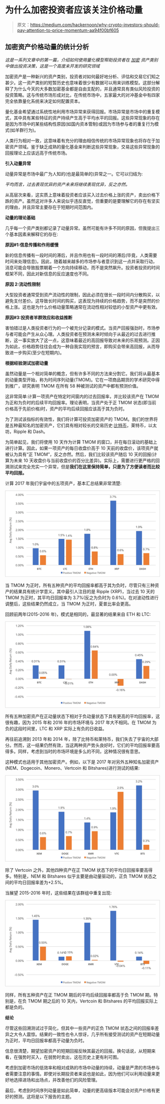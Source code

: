 # 为什么加密投资者应该关注价格动量

> 原文：<https://medium.com/hackernoon/why-crypto-investors-should-pay-attention-to-price-momentum-aa94f00bf605>

## 加密资产价格动量的统计分析

*这是一系列文章中的第一篇，介绍如何使用量化模型帮助投资者在* [*加密*](https://hackernoon.com/tagged/crypto) *资产类别中做出投资决策，这是一个高度未开发的研究领域*

加密资产是一种新兴的资产类别，投资者对如何最好地分析、评估和交易它们知之甚少。这一资产类别的短暂历史也意味着很少有数据可以用来训练模型。这部分解释了为什么今天的大多数加密基金都是自由支配的，并且通常具有类似风险投资的投资策略。这与传统市场形成对比，在传统市场中，五家最大的对冲基金中有四家完全依靠量化系统来决定如何配置资本。

量化基金希望通过系统性地利用市场异常来获得回报。市场异常是市场中的重复模式，其中具有某些特征的资产持续产生高于平均水平的回报。这些异常现象的存在是因为市场中的某些结构性原因(如国内资本管制)或因为市场参与者的重复行为模式(如羊群行为)。

人类行为相对一致，这意味着有充分的理由相信传统的市场异常现象也将存在于加密资产领域。鉴于缺乏成熟的量化基金来判断这些异常现象，交易这些异常现象的回报理论上应该远高于传统市场。

**引入动量异常**

动量异常是市场中最广为人知的(也是最简单的)异常之一。它可以归结为:

*平均而言，过去表现优异的资产未来将继续表现优异，反之亦然。*

从高层次来看，这实质上意味着投资者应该买入过去价格上涨的资产，卖出价格下跌的资产。虽然这对许多人来说似乎违反直觉，但重要的是要理解它的存在有坚实的理由，并且异常主要存在于短期时间范围内。

**动量的理论基础**

几乎每一个资产类别都记录了动量异常。虽然可能有许多不同的原因，但我提出三个基本因素来解释它的存在:

**原因#1:信息传播和作用缓慢**

新的信息传播有一段时间的滞后，并且作用也有一段时间的滞后(毕竟，人类需要时间来处理信息)。因此，随着越来越多的市场参与者意识到这一点并采取行动，消息可能会导致股票朝着一个方向持续移动，而不是突然飙升。投资者投资的时间框架不同，因此对新信息的反应速度也不同。

**原因 2:流动性限制**

大型投资者通常受到资产流动性的限制，因此必须在很长一段时间内分散购买，以避免支付差价。这导致长时间的购买，这表现为持续的价格趋势，而不是突然的价格上涨。这也是为什么价格动量策略通常在流动性相对较低的小型资产中更有效。

**原因#3:投资者羊群效应和收益推断**

害怕错过是人类投资者行为的一个被充分记录的模式。当资产回报强劲时，市场参与者可能会产生从众心理。人类投资者在预测未来时倾向于从最近的过去进行推断，这一事实放大了这一点，这意味着最近的高回报导致对未来的乐观预测。正因为如此，价格趋势往往会成为一种自我实现的预言，即购买会带来高回报，从而导致进一步购买(至少在短期内)。

**根据经验测试加密动量**

虽然动量是一个相对简单的概念，但有许多不同的方法来分割它。我们将从最基本的动量类型开始，称为时间序列动量(TMOM)。它在一项商品期货的学术研究中得到推广，研究表明 TMOM 在所有 58 种被测试的资产中都有预测价值。

这非常简单:计算一项资产在特定时间窗内的过去回报率，并比较该资产在 TMOM 为正和为负时的后续平均回报率。理论表明，当资产处于正 TMOM 状态(即当前价格高于先前价格)时，资产的平均后续回报应该高于其为负时。

为了测试该指标的有效性，我们将计算可投资加密资产的 TMOM。我们的世界将是五种最知名的加密资产，它们具有相对较长的交易历史:[比特币](https://hackernoon.com/tagged/bitcoin)，莱特币，以太坊，Ripple 和 Dash。

为简单起见，我们将使用 10 天作为计算 TMOM 的窗口，并在每日滚动的基础上进行计算。因此，如果一项资产的每日收盘价高于 10 天前的收盘价，该项资产就被认为具有“正 TMOM”，反之亦然。然后，我们比较该资产随后 10 天的回报(计算为未来 10 天收盘价与当前收盘价的百分比差异)。实际上，需要进行更严格的回溯测试来完全充实一个异常，但是**我们在这里保持简单，只是为了方便读者而比较平均回报。**

计算 2017 年我们宇宙中的五项资产，基本汇总结果非常清楚:

![](img/554c71f02b7e5922ff7852278eaf6c63.png)

当 TMOM 为正时，所有五种资产的平均回报率都高于其为负时，尽管只有三种资产的结果具有统计学意义。其中最引人注目的是 Ripple (XRP)，当过去 10 天的 TMOM 为正时，其平均日回报率为 3.7%(反之为负时为 0.6%)。在对波动性进行调整后，这些结果仍然成立，当 TMOM 为正时，夏普比率会更高。

回顾前两年(2015-2016 年)，模式是相同的，最显著的结果来自 ETH 和 LTC:

![](img/22ebbb2e1ff3f5a6523af2b142497444.png)

所有五种加密资产在正动量状态下相对于负动量状态下具有更高的平均回报率，这很有趣，因为 2015 年和 2016 年的市场环境与 2017 年大不相同。在 TMOM 为负的这段时间里，LTC 和 XRP 实际上有负的日收益。

再往前追溯到 2013 年和 2014 年，除了比特币和莱特币，我们失去了宇宙的大部分。然而，这一结果仍然有效，当这两种资产势头良好时，它们的平均回报率要高得多。同样，考虑到当时的市场环境是多么的不同，这种情况很有意思。

这种模式也适用于其他加密资产。例如，以下是 2017 年对另外五种知名加密资产(NEM、Dogecoin、Monero、Vertcoin 和 Bitshares)进行测试的结果:

![](img/fbed9ab1373dbf1ce95c6fa46ea8e76b.png)

除了 Vertcoin 之外，其他四种资产在正 TMOM 状态下的平均日回报率要高得多。特别是，NEM 和 Bitshares 似乎主要是由动量驱动的，正负 TMOM 状态之间的平均日回报率差为+2.5%。

当展望 2015-2016 年时，这些结果在该群组中重复出现:

![](img/e936f5c1b27e7ced4c9ca235db92c82d.png)

同样，所有五种资产在正 TMOM 期后的平均后续回报率都高于负 TMOM 期。特别是，在负 TMOM 期之后的 10 天内，Vertcoin 和 Bitshares 的平均回报实际上都是负的。

**结论**

尽管这些回溯测试过于简化，但其中一些资产的正负 TMOM 状态之间的回报率差异之大令人震惊。结果的一致性也令人惊讶，几乎所有接受测试的资产在短期动量为正时，平均日回报率都高于动量为负时。

信息很清楚，期望加密资产的短期回报反映其最近的回报。换句话说，从短期来看，在强势时买入，在弱势时卖出，这在历史上更有利可图。

考虑到加密市场的低效率和相对成熟的市场中动量的持续，动量是严肃的市场参与者需要注意的事情。即使对长期投资者来说也是如此，因为他们可以利用动量来更好地选择进场和出场点，并改善他们的风险管理。

最后，考虑到时间序列动量是如此简单，动量的更高级版本可能会对资产价格有更好的预测。这将是以下报告的主题。